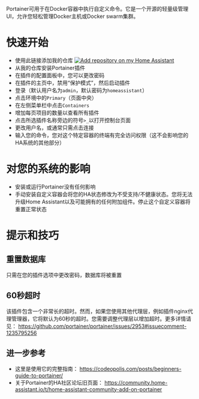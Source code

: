 Portainer可用于在Docker容器中执行自定义命令。它是一个开源的轻量级管理UI，允许您轻松管理Docker主机或Docker swarm集群。

# 快速开始
- 使用此链接添加我的仓库
[![Add repository on my Home Assistant][repository-badge]][repository-url]
- 从我的仓库安装Portainer插件
- 在插件的配置面板中，您可以更改密码
- 在插件的主页中，禁用“保护模式”，然后启动插件
- 登录（默认用户名为`admin`，默认密码为`homeassistant`）
- 点击环境中的`Primary`（页面中央）
- 在左侧菜单栏中点击`Containers`
- 增加每页项目的数量以查看所有插件
- 点击所选插件名称旁边的符号`>_`以打开控制台页面
- 更改用户名，或通常只需点击连接
- 输入您的命令，您对这个特定容器的终端有完全访问权限（这不会影响您的HA系统的其他部分）

# 对您的系统的影响
- 安装或运行Portainer没有任何影响
- 手动安装自定义容器会将您的HA状态修改为不受支持/不健康状态。您将无法升级Home Assistant以及可能拥有的任何附加组件。停止这个自定义容器将重置正常状态

# 提示和技巧

## 重置数据库
只需在您的插件选项中更改密码，数据库将被重置

## 60秒超时
该插件包含一个非常长的超时。然而，如果您使用其他代理层，例如插件nginx代理管理器，它将默认为60秒的超时。您需要调整代理层以增加超时。更多详情请见： https://github.com/portainer/portainer/issues/2953#issuecomment-1235795256

## 进一步参考
- 这里是使用它的完整指南： https://codeopolis.com/posts/beginners-guide-to-portainer/
- 关于Portainer的HA社区论坛旧页面： https://community.home-assistant.io/t/home-assistant-community-add-on-portainer

[repository-badge]: https://img.shields.io/badge/Add%20repository%20to%20my-Home%20Assistant-41BDF5?logo=home-assistant&style=for-the-badge
[repository-url]: https://my.home-assistant.io/redirect/supervisor_add_addon_repository/?repository_url=https%3A%2F%2Fgithub.com%2Falexbelgium%2Fhassio-addons